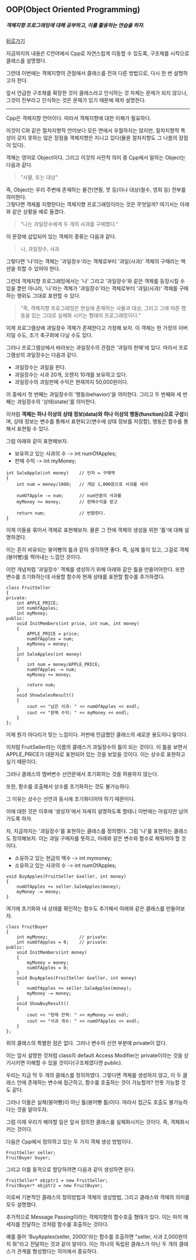 ## OOP(Object Oriented Programming)

##### 객체지향 프로그래밍에 대해 공부하고, 이를 활용하는 연습을 하자.  

[뒤로가기](/c++/README.md)

지금까지의 내용은 C언어에서 Cpp로 자연스럽게 이동할 수 있도록, 구조체를 시작으로 클래스를 설명했다.  

그런데 이번에는 객체지향의 관점에서 클래스를 전혀 다른 방법으로, 다시 한 번 설명하고자 한다.  

앞서 언급한 구조체를 확장한 것이 클래스라고 인식하는 것 자체는 문제가 되지 않으나, 그것이 전부라고 인식하는 것은 문제가 있기 때문에 재차 설명한다.  

---

Cpp은 객체지향 언어이다. 따라서 객체지향에 대한 이해가 필요하다.  

이것이 C와 같은 절차지향적 언어보다 모든 면에서 우월하지는 않지만, 절차지향적 특성이 갖지 못하는 많은 장점을 객체지향은 지니고 있다(물론 절차지향도 그 나름의 장점이 있다).  

객체는 영어로 Object이다. 그리고 이것의 사전적 의미 중 Cpp에서 말하는 Object는 다음과 같다.  

> "사물, 또는 대상"  

즉, Object는 우리 주변에 존재하는 물건(연필, 붓 등)이나 대상(철수, 영희 등) 전부를 의미한다.  
그렇다면 객체를 지향한다는 객체지향 프로그래밍이라는 것은 무엇일까? 여기서는 아래와 같은 상황을 예로 들겠다.  

> "나는 과일장수에게 두 개의 사과를 구매했다."  

이 문장에 삽입되어 있는 객체의 종류는 다음과 같다.  

> 나, 과일장수, 사과  

그렇다면 '나'라는 객체는 '과일장수'라는 객체로부터 '과일(사과)' 객체의 구매라는 액션을 취할 수 있어야 한다.  

그런데 객체지향 프로그래밍에서는 '나' 그리고 '과일장수'와 같은 객체를 등장시킬 수 있을 뿐만 아니라, '나'라는 객체가 '과일장수'라는 객체로부터 '과일(사과)' 객체를 구매하는 행위도 그대로 표현할 수 있다.  

> "즉, 객체지향 프로그래밍은 현실에 존재하는 사물과 대상, 그리고 그에 따른 행동을 있는 그대로 실체화 시키는 형태의 프로그래밍이다."  

이제 프로그램상에 과일장수 객체가 존재한다고 가정해 보자. 이 객체는 한 가정의 이버지일 수도, 조기 축구회에 다닐 수도 있다.  

그러나 프로그램상에서 바라보는 과일장수의 관점은 '과일의 판매'에 있다. 따라서 프로그램상의 과일장수는 다음과 같다.  

* 과일장수는 과일을 판다.
* 과일장수는 사과 20개, 오렌지 10개를 보유하고 있다.
* 과일장수의 과일판매 수익은 현재까지 50,000원이다.  

이 중에서 첫 번째는 과일장수의 '행동(behavior)'을 의미한다. 그리고 두 번째와 세 번째는 과일장수의 '상태(state)'를 의미한다.  

이처럼 **객체는 하나 이상의 상태 정보(data)와 하나 이상의 행동(function)으로 구성**되며, 상태 정보는 변수를 통해서 표현되고(변수에 상태 정보를 저장함), 행동은 함수를 통해서 표현될 수 있다.  

그럼 아래와 같이 표현해보자.  

* 보유하고 있는 사과의 수		-> int numOfApples;
* 판매 수익					-> int myMoney;  

```
int SaleApple(int money)	// 인자 = 구매액
{
	int num = meney/1000;	// 개당 1,000원으로 사과를 세어

    numOfApple -= num;		// num만큼의 사과를
    myMoney += money;		// 판매수익을 받고

	return num;				// 반환한다.
}
```

이제 이들을 묶어서 객체로 표현해보자. 물론 그 전에 객체의 생성을 위한 '틀'에 대해 설명하겠다.  

이는 흔히 비유되는 붕어빵의 틀과 같이 생각하면 좋다. 즉, 실제 틀이 있고, 그걸로 객체(붕어빵)를 찍어내는 느낌인 것이다.  

이런 개념처럼 '과일장수' 객체를 생성하기 위해 아래와 같은 틀을 만들어야한다. 또한 변수를 초기화하는데 사용할 함수와 현재 상태를 표현할 함수를 추가하겠다.  

```
class FruitSeller
{
private:
	int APPLE_PRICE;
    int numOfApples;
    int myMoney;
public:
	void InitMembers(int price, int num, int money)
    {
    	APPLE_PRICE = price;
        numOfApples = num;
        myMoney = money;
    }
	int SaleApples(int money)
    {
    	int num = money/APPLE_PRICE;
        numOfApples -= num;
        myMoney += money;

        return num;
    }
    void ShowSalesResult()
    {
    	cout << "남은 사과: " << numOfApples << endl;
        cout << "판매 수익: " << myMoney << endl;
    }
};
```

이제 뭔가 아다리가 맞는 느낌이다. 저번에 언급했던 클래스의 새로운 용도이니 말이다.  

이처럼 FruitSeller라는 이름의 클래스가 과일장수의 틀이 되는 것이다. 이 틀을 보면서 APPLE_PRICE가 대문자로 표현되어 있는 것을 보았을 것이다. 이는 상수로 표현하고 싶기 때문이다.  

그러나 클래스의 멤버변수 선언문에서 초기화하는 것을 허용하지 않는다.  

또한, 함수를 호출해서 상수를 초기화하는 것도 불가능하다.  

그 이유는 상수는 선언과 동시에 초기화디어야 하기 때문이다.  

이에 대한 것은 이후에 '생성자'에서 자세히 설명하도록 할테니 이번에는 아쉽지만 넘어가도록 하자.  

자, 지금까지는 '과일장수'를 표현하는 클래스를 정의했다. 그럼 '나'를 표현하는 클래스도 정의해보자. 이는 과일 구매자를 뜻하고, 아래와 같은 변수와 함수로 채워져야 할 것이다.  

* 소유하고 있는 현금의 액수		-> int mymoney;
* 소유하고 있는 사과의 수			-> int numOfApples;  

```
void BuyApples(FruitSeller &seller, int money)
{
	numOfApples += seller.SaleApples(money);
    myMoney -= money;
}
```

여기에 초기화와 내 상태를 확인하는 함수도 추가해서 아래와 같은 클래스를 만들어보자.  

```
class FruitBuyer
{
	int myMoney;			// private:
    int numOfApples = 0;	// private:
public:
	void InitMembers(int money)
    {
    	myMoney = money;
        numOfApples = 0;
    }
    void BuyApples(FruitSeller &seller, int money)
    {
    	numOfApples += seller.SaleApples(money);
        myMoney -= money;
    }
    void ShowBuyResult()
    {
    	cout << "현재 잔액: " << myMoney << endl;
        cout << "사과 개수: " << numOfApples << endl;
    }
};
```

위의 클래스의 특별한 점은 없다. 그러나 변수의 선언 부분에 private이 없다.  

이는 앞서 설명한 것처럼 class의 default Access Modifier는 private이라는 것을 상기시키면 이해할 수 있을 것이다(구조체였다면 public).  

우리는 지금 막 두 개의 클래스를 정의하였다. 그렇다면 객체를 생성하지 않고, 이 두 클래스 안에 존재하는 변수에 접근하고, 함수를 호출하는 것이 가능할까? 언뜻 가능할 것도 같다.  

그러나 이들은 실체(붕어빵)이 아닌 틀(붕어빵 틀)이다. 따라서 접근도 호출도 불가능하다는 것을 알아두자.  

그럼 이제 우리가 해야할 일은 앞서 정의한 클래스를 실체화시키는 것이다. 즉, 객체화시키는 것이다.  

다음은 Cpp에서 정의하고 있는 두 가지 객체 생성 방법이다.  

```
FruitSeller seller;
FruitBuyer buyer;
```

그리고 이를 동적으로 할당하려면 다음과 같이 생성하면 된다.  

```
FruitSeller* objptr1 = new FruitSeller;
FruitBuyer* objptr2 = new FruitBuyer;
```

이로써 기본적인 클래스의 정의방법과 객체의 생성방법, 그리고 클래스와 객체의 의미를 모두 설명했다.  

추가적으로 Message Passing이라는 객체지향의 함수호출 형태가 있다. 이는 마치 메세지를 전달하는 것처럼 함수를 호출하는 것이다.  

예를 들어 'BuyApples(seller, 2000)'라는 함수를 호출하면 "seller, 사과 2,000원어치 줘"라고 전달하는 것과 같이 말이다. 이는 하나의 독립된 클래스가 아닌 두 개의 클래스가 관계를 형성했다는 의미에서 중요하다.  
